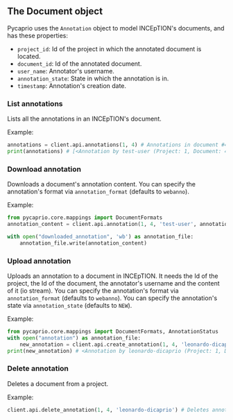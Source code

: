 ## The Document object

Pycaprio uses the `Annotation` object to model INCEpTION's documents, and has these properties:

* `project_id`: Id of the project in which the annotated document is located.
* `document_id`: Id of the annotated document.
* `user_name`: Annotator's username.
* `annotation_state`: State in which the annotation is in.
* `timestamp`: Annotation's creation date.


### List annotations
Lists all the annotations in an INCEpTION's document.

Example:
```python
annotations = client.api.annotations(1, 4) # Annotations in document #4 in project #1
print(annotations) # [<Annotation by test-user (Project: 1, Document: 4)>, <Annotation by leonardo-dicaprio (Project: 1, Document: 4)>]
```

### Download annotation
Downloads a document's annotation content.
You can specify the annotation's format via `annotation_format` (defaults to `webanno`).

Example: 

```python
from pycaprio.core.mappings import DocumentFormats
annotation_content = client.api.annotation(1, 4, 'test-user', annotation_format=DocumentFormats.WEBANNO) # Downloads test-user's annotations on document 4 on project 1

with open("downloaded_annotation", 'wb') as annotation_file:
    annotation_file.write(annotation_content)
```

### Upload annotation
Uploads an annotation to a document in INCEpTION. It needs the Id of the project, the Id of the document, the annotator's username and the content of it (io stream).
You can specify the annotation's format via `annotation_format` (defaults to `webanno`).
You can specify the annotation's state via `annotation_state` (defaults to `NEW`).
 
Example:

```python
from pycaprio.core.mappings import DocumentFormats, AnnotationStatus
with open("annotation") as annotation_file:
    new_annotation = client.api.create_annotation(1, 4, 'leonardo-dicaprio', annotation_format=DocumentFormats.WEBANNO, annotation_state=AnnotationStatus.ANNOTATION_IN_PROGRESS)
print(new_annotation) # <Annotation by leonardo-dicaprio (Project: 1, Document: 4)>
```

### Delete annotation
Deletes a document from a project.

Example:

```python
client.api.delete_annotation(1, 4, 'leonardo-dicaprio') # Deletes annotation made by leonardo-dicaprio on document #4 from project #1
```
